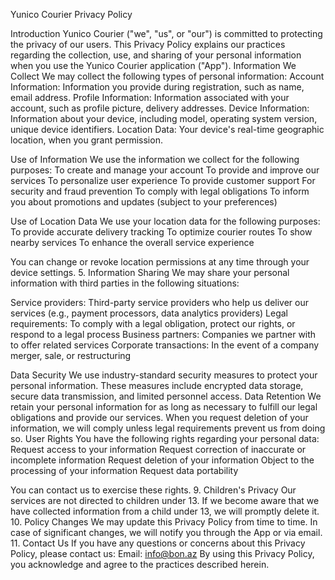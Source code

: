 Yunico Courier Privacy Policy

Introduction Yunico Courier ("we", "us", or "our") is committed to protecting the privacy of our users. This Privacy Policy explains our practices regarding the collection, use, and sharing of your personal information when you use the Yunico Courier application ("App").
Information We Collect We may collect the following types of personal information:
Account Information: Information you provide during registration, such as name, email address. Profile Information: Information associated with your account, such as profile picture, delivery addresses. Device Information: Information about your device, including model, operating system version, unique device identifiers. Location Data: Your device's real-time geographic location, when you grant permission.

Use of Information We use the information we collect for the following purposes:
To create and manage your account To provide and improve our services To personalize user experience To provide customer support For security and fraud prevention To comply with legal obligations To inform you about promotions and updates (subject to your preferences)

Use of Location Data We use your location data for the following purposes:
To provide accurate delivery tracking To optimize courier routes To show nearby services To enhance the overall service experience

You can change or revoke location permissions at any time through your device settings. 5. Information Sharing We may share your personal information with third parties in the following situations:

Service providers: Third-party service providers who help us deliver our services (e.g., payment processors, data analytics providers) Legal requirements: To comply with a legal obligation, protect our rights, or respond to a legal process Business partners: Companies we partner with to offer related services Corporate transactions: In the event of a company merger, sale, or restructuring

Data Security We use industry-standard security measures to protect your personal information. These measures include encrypted data storage, secure data transmission, and limited personnel access.
Data Retention We retain your personal information for as long as necessary to fulfill our legal obligations and provide our services. When you request deletion of your information, we will comply unless legal requirements prevent us from doing so.
User Rights You have the following rights regarding your personal data:
Request access to your information Request correction of inaccurate or incomplete information Request deletion of your information Object to the processing of your information Request data portability

You can contact us to exercise these rights. 9. Children's Privacy Our services are not directed to children under 13. If we become aware that we have collected information from a child under 13, we will promptly delete it. 10. Policy Changes We may update this Privacy Policy from time to time. In case of significant changes, we will notify you through the App or via email. 11. Contact Us If you have any questions or concerns about this Privacy Policy, please contact us: Email: info@bon.az By using this Privacy Policy, you acknowledge and agree to the practices described herein.

